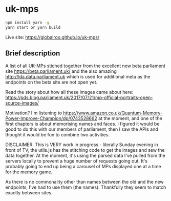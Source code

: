 # uk-mps

```sh
npm install yarn -g
yarn start or yarn build
```
Live site: https://globalroo.github.io/uk-mps/

## Brief description

A list of all UK-MPs stiched together from the excellent new beta parliament site https://beta.parliament.uk/ and the also amazing http://lda.data.parliament.uk which is used for additional meta as the endpoints on the beta site are not open yet.

Read the story about how all these images came about here: https://pds.blog.parliament.uk/2017/07/21/mp-official-portraits-open-source-images/

Motivation? I'm listening to https://www.amazon.co.uk/Quantum-Memory-Power-Improve-Champion/dp/0743528662 at the moment, and one of the first chapters is about memorising names and faces. I figured it would be good to do this with our members of parliament, then I saw the APIs and thought it would be fun to combine two activities.

DISCLAIMER: This is VERY work in progress - literally Sunday evening in front of TV, the utils.js has the stitching code to get the images and sew the data together. At the moment, it's using the parsed data I've pulled from the servers locally to prevent a huge number of requests going out. It's probably going to end up being a carousel of MPs displayed one at a time for the memory game.

As there is no commonality other than names between the old and the new endpoints, I've had to use them (the names).
Thankfully they seem to match exactly between sites.
